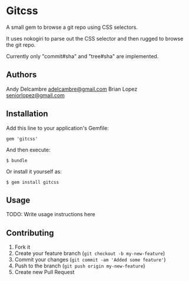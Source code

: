 # Gitcss

A small gem to browse a git repo using CSS selectors. 

It uses nokogiri to parse out the CSS selector and then 
rugged to browse the git repo.

Currently only "commit#sha" and "tree#sha" are implemented. 

## Authors

Andy Delcambre <adelcambre@gmail.com>
Brian Lopez <seniorlopez@gmail.com>

## Installation

Add this line to your application's Gemfile:

    gem 'gitcss'

And then execute:

    $ bundle

Or install it yourself as:

    $ gem install gitcss

## Usage

TODO: Write usage instructions here

## Contributing

1. Fork it
2. Create your feature branch (`git checkout -b my-new-feature`)
3. Commit your changes (`git commit -am 'Added some feature'`)
4. Push to the branch (`git push origin my-new-feature`)
5. Create new Pull Request
